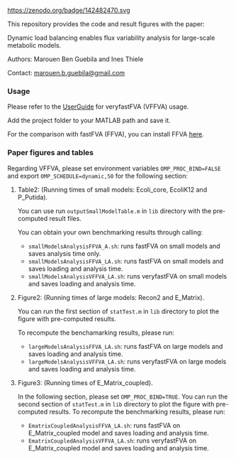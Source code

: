 https://zenodo.org/badge/142482470.svg

This repository provides the code and result figures with the paper:

Dynamic load balancing enables flux variability analysis for large-scale metabolic models.

Authors: Marouen Ben Guebila and Ines Thiele

Contact: marouen.b.guebila@gmail.com

### Usage
Please refer to the [UserGuide](UserGuide.md) for veryfastFVA (VFFVA) usage.

Add the project folder to your MATLAB path and save it.

For the comparison with fastFVA (FFVA), you can install FFVA [here](http://wwwen.uni.lu/lcsb/research/mol_systems_physiology/fastfva).

### Paper figures and tables
Regarding VFFVA, please set environment variables `OMP_PROC_BIND=FALSE` and export `OMP_SCHEDULE=dynamic,50` for the following section:

1. Table2: (Running times of small models: Ecoli_core, EcoliK12 and P_Putida).

	You can use run `outputSmallModelTable.m` in `lib` directory with the pre-computed result files.

	You can obtain your own benchmarking results through calling:
	- `smallModelsAnalysisFFVA_A.sh`: runs fastFVA on small models and saves analysis time only.
	- `smallModelsAnalysisFFVA_LA.sh`: runs fastFVA on small models and saves loading and analysis time.
	- `smallModelsAnalysisVFFVA_LA.sh`: runs veryfastFVA on small models and saves loading and analysis time.

2. Figure2: (Running times of large models: Recon2 and E_Matrix).

	You can run the first section of `statTest.m` in `lib` directory to plot the figure with pre-computed results.

	To recompute the benchamarking results, please run:
	- `largeModelsAnalysisFFVA_LA.sh`: runs fastFVA on large models and saves loading and analysis time.
	- `largeModelsAnalysisVFFVA_LA.sh`: runs veryfastFVA on large models and saves loading and analysis time.

3. Figure3: (Running times of E_Matrix_coupled).

	In the following section, please set `OMP_PROC_BIND=TRUE`.
	You can run the second section of `statTest.m` in `lib` directory to plot the figure with pre-computed results.
	To recompute the benchmarking results, please run:
	- `EmatrixCoupledAnalysisFFVA_LA.sh`: runs fastFVA on E_Matrix_coupled model and saves loading and analysis time.
	- `EmatrixCoupledAnalysisVFFVA_LA.sh`: runs veryfastFVA on E_Matrix_coupled model and saves loading and analysis time.

